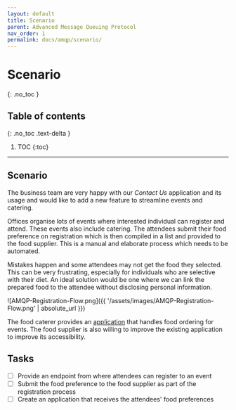 ```yaml
---
layout: default
title: Scenario
parent: Advanced Message Queuing Protocol
nav_order: 1
permalink: docs/amqp/scenario/
---
```


# Scenario
{: .no_toc }

## Table of contents
{: .no_toc .text-delta }

1. TOC
{:toc}

---

## Scenario

The business team are very happy with our _Contact Us_ application and its usage and would like to add a new feature to streamline events and catering.

Offices organise lots of events where interested individual can register and attend.  These events also include catering.  The attendees submit their food preference on registration which is then compiled in a list and provided to the food supplier.  This is a manual and elaborate process which needs to be automated.

Mistakes happen and some attendees may not get the food they selected.  This can be very frustrating, especially for individuals who are selective with their diet.  An ideal solution would be one where we can link the prepared food to the attendee without disclosing personal information.

![AMQP-Registration-Flow.png]({{ '/assets/images/AMQP-Registration-Flow.png' | absolute_url }})

The food caterer provides an [application](https://github.com/albertattard/event-food-demo) that handles food ordering for events.  The food supplier is also willing to improve the existing application to improve its accessibility.

## Tasks

- [ ] Provide an endpoint from where attendees can register to an event
- [ ] Submit the food preference to the food supplier as part of the registration process
- [ ] Create an application that receives the attendees' food preferences
